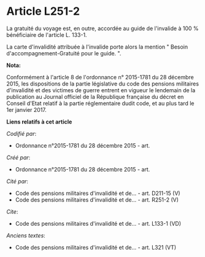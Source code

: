 # Article L251-2

La gratuité du voyage est, en outre, accordée au guide de l'invalide à 100 % bénéficiaire de l'article L. 133-1.

La carte d'invalidité attribuée à l'invalide porte alors la mention " Besoin d'accompagnement-Gratuité pour le guide. ".

**Nota:**

Conformément à l'article 8 de l'ordonnance n° 2015-1781 du 28 décembre 2015, les dispositions de la partie législative du
code des pensions militaires d'invalidité et des victimes de guerre entrent en vigueur le lendemain de la publication au
Journal officiel de la République française du décret en Conseil d'Etat relatif à la partie réglementaire dudit code, et au
plus tard le 1er janvier 2017.

**Liens relatifs à cet article**

_Codifié par_:

  - Ordonnance n°2015-1781 du 28 décembre 2015 - art.

_Créé par_:

  - Ordonnance n°2015-1781 du 28 décembre 2015 - art.

_Cité par_:

  - Code des pensions militaires d'invalidité et de... - art. D211-15 (V)
  - Code des pensions militaires d'invalidité et de... - art. R251-2 (V)

_Cite_:

  - Code des pensions militaires d'invalidité et de... - art. L133-1 (VD)

_Anciens textes_:

  - Code des pensions militaires d'invalidité et de... - art. L321 (VT)
